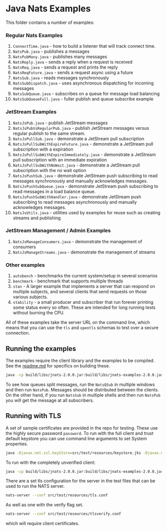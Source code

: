 # Java Nats Examples

This folder contains a number of examples:

### Regular Nats Examples
1. `ConnectTime.java` - how to build a listener that will track connect time.
1. `NatsPub.java` - publishes a messages
1. `NatsPubMany.java` - publishes many messages
1. `NatsReply.java` - sends a reply when a request is received
1. `NatsReq.java` - sends a request and prints the reply
1. `NatsReqFuture.java` - sends a request async using a future 
1. `NatsSub.java` - reads messages synchronously
1. `NatsSubDispatch.java` - uses asynchronous dispatching for incoming messages
1. `NatsSubQueue.java` - subscribes on a queue for message load balancing
1. `NatsSubQueueFull.java` - fuller publish and queue subscribe example 
   
### JetStream Examples
1. `NatsJsPub.java` - publish JetStream messages
1. `NatsJsPubVsRegularPub.java` - publish JetStream messages versus regular publish to the same stream.
1. `NatsJsPullSub.java` - demonstrate a JetStream pull subscription
1. `NatsJsPullSubWithExpireFuture.java` - demonstrate a JetStream pull subscription with a expiration
1. `NatsJsPullSubWithExpireImmediately.java` - demonstrate a JetStream pull subscription with an immediate expiration
1. `NatsJsPullSubWithNoWait.java` - demonstrate a JetStream pull subscription with the no wait option
1. `NatsJsPushSub.java` - demonstrate JetStream push subscribing to read messages synchronously and manually acknowledges messages.
1. `NatsJsPushSubQueue.java` - demonstrate JetStream push subscribing to read messages in a load balance queue.
1. `NatsJsPushSubWithHandler.java` - demonstrate JetStream push subscribing to read messages asynchronously and manually acknowledges messages.
1. `NatsJsUtils.java` - utilities used by examples for reuse such as creating streams and publishing 

### JetStream Management / Admin Examples
1. `NatsJsManageConsumers.java` - demonstrate the management of consumers
1. `NatsJsManageStreams.java` - demonstrate the management of streams

### Other examples
1. `autobench` - benchmarks the current system/setup in several scenarios
1. `benchmark` - benchmark that supports multiple threads
1. `stan` - A larger example that implements a server that can respond on multiple subjects, and several clients that send requests on those various subjects.
1. `stability` - a small producer and subscriber that run forever printing some status every so often. These are intended for long running tests without burning the CPU.

All of these examples take the server URL on the command line, which means that you can use the `tls` and `opentls` schemas to test over a secure connection.

## Running the examples

The examples require the client library and the examples to be compiled. See the [readme.md](/README.md) for specifics on building these.

```bash
java -cp build/libs/jnats-2.0.0.jar:build/libs/jnats-examples-2.0.0.jar io.nats.examples.NatsPub nats://localhost:4222 test "hello world"
```

To see how queues split messages, run the `NatsQSub` in multiple windows and then run `NatsPub`. Messages should be distributed between the clients. On the other hand, if you run `NatsSub` in multiple shells and then run `NatsPub` you will get the message at all subscribers.

## Running with TLS

A set of sample certificates are provided in the repo for testing. These use the highly secure password `password`. To run with the full client and trust default keystore you can use command line arguments to set System properties.

```bash
java -Djavax.net.ssl.keyStore=src/test/resources/keystore.jks -Djavax.net.ssl.keyStorePassword=password -Djavax.net.ssl.trustStore=src/test/resources/truststore.jks -Djavax.net.ssl.trustStorePassword=password io.nats.examples.NatsPub tls://localhost:4443 test "hello world"
```

To run with the completely unverified client:

```bash
java -cp build/libs/jnats-2.0.0.jar:build/libs/jnats-examples-2.0.0.jar io.nats.examples.NatsSub opentls://localhost:4443 test 3
```

There are a set tls configuration for the server in the test files that can be used to run the NATS server.

```bash
nats-server --conf src/test/resources/tls.conf
```

As well as one with the verify flag set.

```bash
nats-server --conf src/test/resources/tlsverify.conf
```

which will require client certificates.
